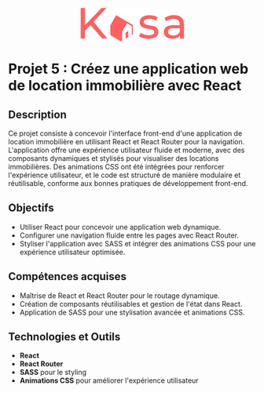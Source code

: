 <div style="display: flex; justify-content: center; align-items: center;">
    <img src="./kasa/src/assets/logo.png" alt="Logo Kasa" >
</div>

# Projet 5 : Créez une application web de location immobilière avec React

## Description
Ce projet consiste à concevoir l'interface front-end d'une application de location immobilière en utilisant React et React Router pour la navigation. L'application offre une expérience utilisateur fluide et moderne, avec des composants dynamiques et stylisés pour visualiser des locations immobilières. Des animations CSS ont été intégrées pour renforcer l'expérience utilisateur, et le code est structuré de manière modulaire et réutilisable, conforme aux bonnes pratiques de développement front-end.

## Objectifs
- Utiliser React pour concevoir une application web dynamique.
- Configurer une navigation fluide entre les pages avec React Router.
- Styliser l'application avec SASS et intégrer des animations CSS pour une expérience utilisateur optimisée.

## Compétences acquises
- Maîtrise de React et React Router pour le routage dynamique.
- Création de composants réutilisables et gestion de l'état dans React.
- Application de SASS pour une stylisation avancée et animations CSS.

## Technologies et Outils
- **React**
- **React Router**
- **SASS** pour le styling
- **Animations CSS** pour améliorer l'expérience utilisateur
